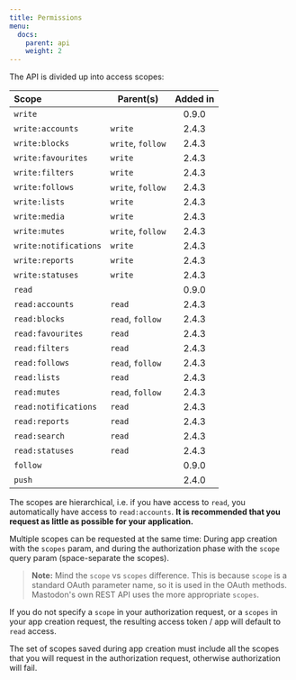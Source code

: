```yaml
---
title: Permissions
menu:
  docs:
    parent: api
    weight: 2
---
```


The API is divided up into access scopes:

|Scope|Parent(s)|Added in|
|:----|---------|:------:|
|`write`||0.9.0|
|`write:accounts`|`write`|2.4.3|
|`write:blocks`|`write`, `follow`|2.4.3|
|`write:favourites`|`write`|2.4.3|
|`write:filters`|`write`|2.4.3|
|`write:follows`|`write`, `follow`|2.4.3|
|`write:lists`|`write`|2.4.3|
|`write:media`|`write`|2.4.3|
|`write:mutes`|`write`, `follow`|2.4.3|
|`write:notifications`|`write`|2.4.3|
|`write:reports`|`write`|2.4.3|
|`write:statuses`|`write`|2.4.3|
|`read`||0.9.0|
|`read:accounts`|`read`|2.4.3|
|`read:blocks`|`read`, `follow`|2.4.3|
|`read:favourites`|`read`|2.4.3|
|`read:filters`|`read`|2.4.3|
|`read:follows`|`read`, `follow`|2.4.3|
|`read:lists`|`read`|2.4.3|
|`read:mutes`|`read`, `follow`|2.4.3|
|`read:notifications`|`read`|2.4.3|
|`read:reports`|`read`|2.4.3|
|`read:search`|`read`|2.4.3|
|`read:statuses`|`read`|2.4.3|
|`follow`||0.9.0|
|`push`||2.4.0|

The scopes are hierarchical, i.e. if you have access to `read`, you automatically have access to `read:accounts`. **It is recommended that you request as little as possible for your application.**

Multiple scopes can be requested at the same time: During app creation with the `scopes` param, and during the authorization phase with the `scope` query param (space-separate the scopes).

> **Note:** Mind the `scope` vs `scopes` difference. This is because `scope` is a standard OAuth parameter name, so it is used in the OAuth methods. Mastodon's own REST API uses the more appropriate `scopes`.

If you do not specify a `scope` in your authorization request, or a `scopes` in your app creation request, the resulting access token / app will default to `read` access.

The set of scopes saved during app creation must include all the scopes that you will request in the authorization request, otherwise authorization will fail.
